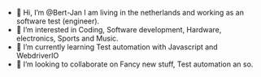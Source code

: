 - 👋 Hi, I’m @Bert-Jan I am living in the netherlands and working as an software test (engineer).
- 👀 I’m interested in Coding, Software development, Hardware, electronics, Sports and Music. 
- 🌱 I’m currently learning Test automation with Javascript and WebdriverIO
- 💞️ I’m looking to collaborate on Fancy new stuff, Test automation an so. 

<!---
bertjanhofte/bertjanhofte is a ✨ special ✨ repository because its `README.md` (this file) appears on your GitHub profile.
You can click the Preview link to take a look at your changes.
--->
